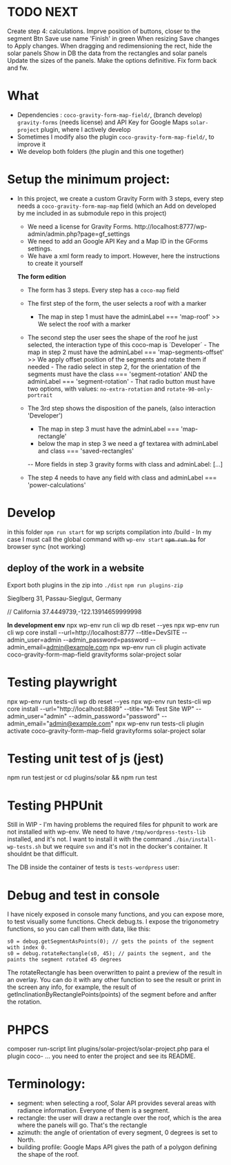 # TODO NEXT


Create step 4: calculations.
Imprve position of buttons, closer to the segment
  Btn Save use name 'Finish' in green
  When resizing Save changes to Apply changes.
When dragging and redimensioning the rect, hide the solar panels
Show in DB the data from the rectangles and solar panels
Update the sizes of the panels. Make the options definitive.
Fix form back and fw.

# What

- Dependencies :
  `coco-gravity-form-map-field/`, (branch develop)
  `gravity-forms` (needs license) and API Key for Google Maps
  `solar-project` plugin, where I actively develop
- Sometimes I modify also the plugin `coco-gravity-form-map-field/`, to improve it
- We develop both folders (the plugin and this one together)

# Setup the minimum project:

- In this project, we create a custom Gravity Form with 3 steps, every step needs a `coco-gravity-form-map-map` field (which an Add on developed by me included in as submodule repo in this project)

  - We need a license for Gravity Forms. http://localhost:8777/wp-admin/admin.php?page=gf_settings
  - We need to add an Google API Key and a Map ID in the GForms settings.
  - We have a xml form ready to import. However, here the instructions to create it yourself

  **The form edition**

  - The form has 3 steps. Every step has a `coco-map` field
  - The first step of the form, the user selects a roof with a marker
    - The map in step 1 must have the adminLabel === 'map-roof' >> We select the roof with a marker
  - The second step the user sees the shape of the roof he just selected, the interaction type of this coco-map is ´Developer´ - The map in step 2 must have the adminLabel === 'map-segments-offset' >> We apply offset position of the segments and rotate them if needed - The radio select in step 2, for the orientation of the segments
    must have the class === 'segment-rotation' AND the adminLabel === 'segment-rotation' - That radio button must have two options, with values: `no-extra-rotation` and `rotate-90-only-portrait`
  - The 3rd step shows the disposition of the panels, (also interaction 'Developer')
    - The map in step 3 must have the adminLabel === 'map-rectangle'
    - below the map in step 3 we need a gf textarea with adminLabel and class === 'saved-rectangles'

    -- More fields in step 3 gravity forms with class and adminLabel: 
    [...]
  - The step 4 needs to have any field with class and adminLabel === 'power-calculations'

# Develop

in this folder
`npm run start` for wp scripts compilation into /build - In my case I must call the global command with `wp-env start`
~~`npm run bs`~~ for browser sync (not working)

## deploy of the work in a website

Export both plugins in the zip into `./dist`
`npm run plugins-zip`

Sieglberg 31, Passau-Sieglgut, Germany

// California
37.4449739,-122.13914659999998

**In development env**
npx wp-env run cli wp db reset --yes
npx wp-env run cli wp core install --url=http://localhost:8777 --title=DevSITE --admin_user=admin --admin_password=password --admin_email=admin@example.com
npx wp-env run cli plugin activate coco-gravity-form-map-field gravityforms solar-project solar

# Testing playwright

npx wp-env run tests-cli wp db reset --yes
npx wp-env run tests-cli wp core install --url="http://localhost:8889" --title="Mi Test Site WP" --admin_user="admin" --admin_password="password" --admin_email="admin@example.com"
npx wp-env run tests-cli plugin activate coco-gravity-form-map-field gravityforms solar-project solar

# Testing unit test of js (jest)

npm run test:jest
or
cd plugins/solar && npm run test

# Testing PHPUnit

Still in WIP - I'm having problems the required files for phpunit to work are not installed with wp-env.
We need to have `/tmp/wordpress-tests-lib` installed, and it's not. I want to install it with the command `./bin/install-wp-tests.sh` but we require `svn` and it's not in the docker's container. It shouldnt be that difficult.

The DB inside the container of tests is
`tests-wordpress`
user:

# Debug and test in console

I have nicely exposed in console many functions, and you can expose more, to test visually some functions.
Check debug.ts. I expose the trigonometry functions, so you can call them with data, like this:

```
s0 = debug.getSegmentAsPoints(0); // gets the points of the segment with index 0.
s0 = debug.rotateRectangle(s0, 45); // paints the segment, and the paints the segment rotated 45 degrees
```

The rotateRectangle has been overwritten to paint a preview of the result in an overlay. You can do it with any other function to see the result or print in the screen any info, for example, the result of getInclinationByRectanglePoints(points) of the segment before and anfter the rotation.

# PHPCS

composer run-script lint plugins/solar-project/solar-project.php
para el plugin coco- ... you need to enter the project and see its README.

# Terminology:

- segment: when selecting a roof, Solar API provides several areas with radiance information. Everyone of them is a segment.
- rectangle: the user will draw a rectangle over the roof, which is the area where the panels will go. That's the rectangle
- azimuth: the angle of orientation of every segment, 0 degrees is set to North.
- building profile: Google Maps API gives the path of a polygon defining the shape of the roof.
